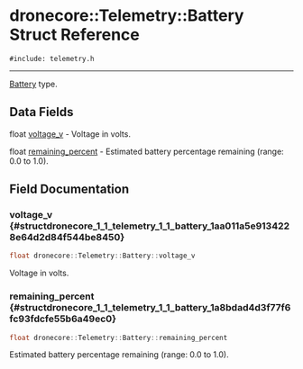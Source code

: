 # dronecore::Telemetry::Battery Struct Reference
`#include: telemetry.h`

----


[Battery](structdronecore_1_1_telemetry_1_1_battery.md) type. 


## Data Fields


float [voltage_v](#structdronecore_1_1_telemetry_1_1_battery_1aa011a5e9134228e64d2d84f544be8450)  - Voltage in volts.

float [remaining_percent](#structdronecore_1_1_telemetry_1_1_battery_1a8bdad4d3f77f6fc93fdcfe55b6a49ec0)  - Estimated battery percentage remaining (range: 0.0 to 1.0).


## Field Documentation


### voltage_v {#structdronecore_1_1_telemetry_1_1_battery_1aa011a5e9134228e64d2d84f544be8450}

```cpp
float dronecore::Telemetry::Battery::voltage_v
```


Voltage in volts.


### remaining_percent {#structdronecore_1_1_telemetry_1_1_battery_1a8bdad4d3f77f6fc93fdcfe55b6a49ec0}

```cpp
float dronecore::Telemetry::Battery::remaining_percent
```


Estimated battery percentage remaining (range: 0.0 to 1.0).

